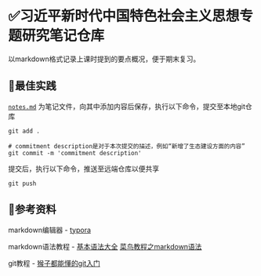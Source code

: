 # ✅​习近平新时代中国特色社会主义思想专题研究笔记仓库

以markdown格式记录上课时提到的要点概况，便于期末复习。​​

## 🎈最佳实践

[`notes.md`](https://github.com/loctempt/newEra/blob/main/notes.md) 为笔记文件，向其中添加内容后保存，执行以下命令，提交至本地git仓库

```shell
git add .

# commitment description是对于本次提交的描述，例如“新增了生态建设方面的内容”
git commit -m 'commitment description' 
```

提交后，执行以下命令，推送至远端仓库以便共享

```shell
git push
```

## 📖参考资料

markdown编辑器 - [typora](https://typora.io/)

markdown语法教程 - [基本语法大全](https://markdown.com.cn/basic-syntax/) [菜鸟教程之markdown语法](https://www.runoob.com/markdown/md-tutorial.html)

git教程 - [猴子都能懂的git入门](https://backlog.com/git-tutorial/cn/)

